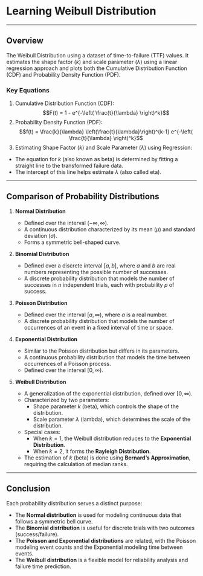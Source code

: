 # Learning Weibull Distribution
---
## **Overview**
The Weibull Distribution using a dataset of time-to-failure (TTF) values. It estimates the shape factor ($k$) and scale parameter ($\lambda$) using a linear regression approach and plots both the Cumulative Distribution Function (CDF) and Probability Density Function (PDF).

### Key Equations
1. Cumulative Distribution Function (CDF):
$$F(t) = 1 - e^{-\left( \frac{t}{\lambda} \right)^k}$$
2. Probability Density Function (PDF):
$$f(t) = \frac{k}{\lambda} \left(\frac{t}{\lambda}\right)^{k-1} e^{-\left( \frac{t}{\lambda} \right)^k}$$
3. Estimating Shape Factor ($k$) and Scale Parameter ($\lambda$) using Regression:
  - The equation for $k$ (also known as beta) is determined by fitting a straight line to the transformed failure data.
  - The intercept of this line helps estimate $\lambda$ (also called eta).

---
## **Comparison of Probability Distributions**  

1. **Normal Distribution**  
   - Defined over the interval ($-\infty, \infty$).  
   - A continuous distribution characterized by its mean ($\mu$) and standard deviation ($\sigma$).  
   - Forms a symmetric bell-shaped curve.  

2. **Binomial Distribution**  
   - Defined over a discrete interval $[a, b]$, where $a$ and $b$ are real numbers representing the possible number of successes.  
   - A discrete probability distribution that models the number of successes in $n$ independent trials, each with probability $p$ of success.  

3. **Poisson Distribution**  
   - Defined over the interval $[a, \infty)$, where $a$ is a real number.  
   - A discrete probability distribution that models the number of occurrences of an event in a fixed interval of time or space.  

4. **Exponential Distribution**  
   - Similar to the Poisson distribution but differs in its parameters.  
   - A continuous probability distribution that models the time between occurrences of a Poisson process.  
   - Defined over the interval $[0, \infty)$.  

5. **Weibull Distribution**  
   - A generalization of the exponential distribution, defined over $[0, \infty)$.  
   - Characterized by two parameters:  
     - Shape parameter $k$ (beta), which controls the shape of the distribution.  
     - Scale parameter $\lambda$ (lambda), which determines the scale of the distribution.  
   - Special cases:  
     - When $k = 1$, the Weibull distribution reduces to the **Exponential Distribution**.  
     - When $k = 2$, it forms the **Rayleigh Distribution**.  
   - The estimation of $k$ (beta) is done using **Bernard’s Approximation**, requiring the calculation of median ranks.  

---
## **Conclusion**  
Each probability distribution serves a distinct purpose:  
- The **Normal distribution** is used for modeling continuous data that follows a symmetric bell curve.  
- The **Binomial distribution** is useful for discrete trials with two outcomes (success/failure).  
- The **Poisson and Exponential distributions** are related, with the Poisson modeling event counts and the Exponential modeling time between events.  
- The **Weibull distribution** is a flexible model for reliability analysis and failure time prediction.  
